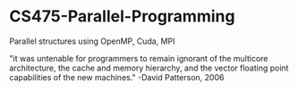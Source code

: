 # CS475-Parallel-Programming
Parallel structures using OpenMP, Cuda, MPI

"it was untenable for programmers to remain ignorant of the multicore architecture, the cache and memory hierarchy, and the vector floating point capabilities of the new machines." -David Patterson, 2006
